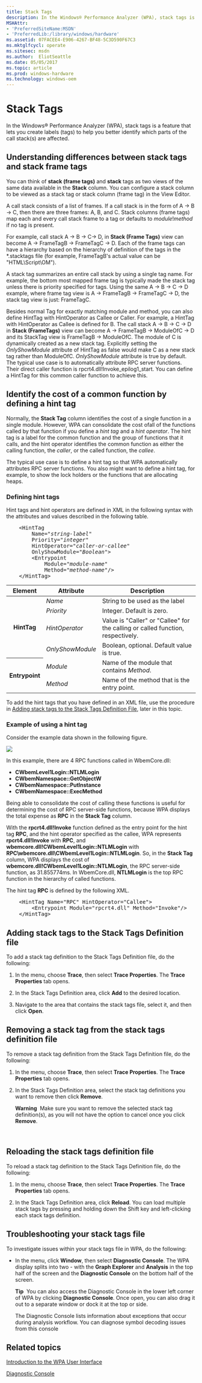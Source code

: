 ```yaml
---
title: Stack Tags
description: In the Windows® Performance Analyzer (WPA), stack tags is a feature that lets you create labels (tags) to help you better identify which parts of the call stack(s) are affected.
MSHAttr:
- 'PreferredSiteName:MSDN'
- 'PreferredLib:/library/windows/hardware'
ms.assetid: 07FACEE4-E906-4267-BF48-5C3D590F67C3
ms.mktglfcycl: operate
ms.sitesec: msdn
ms.author:  EliotSeattle
ms.date: 05/05/2017
ms.topic: article
ms.prod: windows-hardware
ms.technology: windows-oem
---
```


# Stack Tags


In the Windows® Performance Analyzer (WPA), stack tags is a feature that lets you create labels (tags) to help you better identify which parts of the call stack(s) are affected.

## Understanding differences between stack tags and stack frame tags


You can think of **stack (frame tags)** and **stack** tags as two views of the same data available in the **Stack** column. You can configure a stack column to be viewed as a stack tag or stack column (frame tag) in the View Editor.

A call stack consists of a list of frames. If a call stack is in the form of A -&gt; B -&gt; C, then there are three frames: A, B, and C. Stack columns (frame tags) map each and every call stack frame to a tag or defaults to *module*!*method* if no tag is present.

For example, call stack A -&gt; B -&gt; C-&gt; D, in **Stack (Frame Tags)** view can become A -&gt; FrameTagB -&gt; FrameTagC -&gt; D. Each of the frame tags can have a hierarchy based on the hierarchy of definition of the tags in the \*.stacktags file (for example, FrameTagB's actual value can be "HTML\\Script\\OM").

A stack tag summarizes an entire call stack by using a single tag name. For example, the bottom most mapped frame tag is typically made the stack tag unless there is priority specified for tags. Using the same A -&gt; B -&gt; C -&gt; D example, where frame tag view is A -&gt; FrameTagB -&gt; FrameTagC -&gt; D, the stack tag view is just: FrameTagC.

Besides normal Tag for exactly matching module and method, you can also define HintTag with HintOperator as Callee or Caller. For example, a HintTag with HintOperator as Callee is defined for B. The call stack A -&gt; B -&gt; C -&gt; D in **Stack (FrameTags)** view can become A -&gt; FrameTagB -&gt; ModuleOfC -&gt; D and its StackTag view is FrameTagB -&gt; ModuleOfC. The module of C is dynamically created as a new stack tag. Explicitly setting the *OnlyShowModule* attribute of HintTag as false would make C as a new stack tag rather than ModuleOfC. *OnlyShowModule* attribute is true by default. The typical use case is to automatically attribute RPC server functions. Their direct caller function is rpcrt4.dll!Invoke\_epilog1\_start. You can define a HintTag for this common caller function to achieve this.


## Identify the cost of a common function by defining a hint tag

Normally, the **Stack Tag** column identifies the cost of a single function in a single module. However, WPA can consolidate the cost ofall of the functions called by that function if you define a *hint tag* and a *hint operator*. The hint tag is a label for the common function and the group of functions that it calls, and the hint operator identifies the common function as either the calling function, the *caller*, or the called function, the *callee*.

The typical use case is to define a hint tag so that WPA automatically attributes RPC server functions. You also might want to define a hint tag, for example, to show the lock holders or the functions that are allocating heaps.

### Defining hint tags

Hint tags and hint operators are defined in XML in the following syntax with the attributes and values described in the following table.

<pre>
	&lt;HintTag
		Name="<i>string-label</i>"
		Priority="<i>integer</i>"
		HintOperator="<i>caller-or-callee</i>"
		OnlyShowModule="<i>Boolean</i>"&gt;
		&lt;Entrypoint 
			Module="<i>module-name</i>" 
			Method="<i>method-name</i>"/&gt;
	&lt;/HintTag&gt;
</pre>

<table>
<thead>
<tr class="header">
<th>Element</th>
<th>Attribute</th>
<th>Description</th>
</tr>
</thead>
<tbody>
<tr class="odd">
<th rowspan="4">HintTag</th>
<td><i>Name</i></td>
<td>String to be used as the label</td>
</tr>
<tr class="even">

<td><i>Priority</i></td>
<td>Integer. Default is zero.</td>
</tr>
<tr class="odd">

<td><i>HintOperator</i></td>
<td>Value is &quot;Caller&quot; or &quot;Callee&quot; for the calling or called function, respectively.</td>
</tr>
<tr class="even">

<td><i>OnlyShowModule</i></td>
<td>Boolean, optional. Default value is true.</td>
</tr>
<tr class="odd">
<th rowspan="2">Entrypoint</th>
<td><i>Module</i></td>
<td>Name of the module that contains <i>Method</i>.</td>
</tr>
<tr class="even">

<td><i>Method</i></td>
<td>Name of the method that is the entry point.</td>
</tr>
</tbody>
</table>

To add the hint tags that you have defined in an XML file, use the procedure in [Adding stack tags to the Stack Tags Definition File](#adding-stack-tags-to-the-stack-tags-definition-file), later in this topic.

### Example of using a hint tag

Consider the example data shown in the following figure.

<a href="images/wpa-hint-tag-example-1.jpg"><img src="images/wpa-hint-tag-example-1.jpg"></a>

In this example, there are 4 RPC functions called in WbemCore.dll:

-   **CWbemLevel1Login::NTLMLogin**
-   **CWbemNamespace::GetObjectW**
-   **CWbemNamespace::PutInstance**
-   **CWbemNamespace::ExecMethod**

Being able to consolidate the cost of calling these functions is useful for determining the cost of RPC server-side functions, because WPA displays the total expense as **RPC** in the **Stack Tag** column.

With the **rpcrt4.dll!Invoke** function defined as the entry point for the hint tag **RPC**, and the hint operator specified as the callee, WPA represents **rpcrt4.dll!Invoke** with **RPC**, and **wbemcore.dll!CWbemLevel1Login::NTLMLogin** with **RPC\\wbemcore.dll\\CWbemLevel1Login::NTLMLogin**. So, in the **Stack Tag** column, WPA displays the cost of **wbemcore.dll!CWbemLevel1Login::NTLMLogin**, the RPC server-side function, as 31.855774ms. In WbemCore.dll, **NTLMLogin** is the top RPC function in the hierarchy of called functions.

The hint tag **RPC** is defined by the following XML.

<pre>
	&lt;HintTag Name="RPC" HintOperator="Callee"&gt;
		&lt;Entrypoint Module="rpcrt4.dll" Method="Invoke"/&gt;
	&lt;/HintTag&gt;
</pre>


## Adding stack tags to the Stack Tags Definition file

To add a stack tag definition to the Stack Tags Definition file, do the following:

1.  In the menu, choose **Trace**, then select **Trace Properties**. The **Trace Properties** tab opens.

2.  In the Stack Tags Definition area, click **Add** to the desired location.

3.  Navigate to the area that contains the stack tags file, select it, and then click **Open**.


## Removing a stack tag from the stack tags definition file

To remove a stack tag definition from the Stack Tags Definition file, do the following:

1.  In the menu, choose **Trace**, then select **Trace Properties**. The **Trace Properties** tab opens.

2.  In the Stack Tags Definition area, select the stack tag definitions you want to remove then click **Remove**.

    **Warning**  Make sure you want to remove the selected stack tag definition(s), as you will not have the option to cancel once you click **Remove**.

     

## Reloading the stack tags definition file


To reload a stack tag definition to the Stack Tags Definition file, do the following:

1.  In the menu, choose **Trace**, then select **Trace Properties**. The **Trace Properties** tab opens.

2.  In the Stack Tags Definition area, click **Reload**. You can load multiple stack tags by pressing and holding down the Shift key and left-clicking each stack tags definition.

## Troubleshooting your stack tags file


To investigate issues within your stack tags file in WPA, do the following:

-   In the menu, click **Window**, then select **Diagnostic Console**. The WPA display splits into two - with the **Graph Explorer** and **Analysis** in the top half of the screen and the **Diagnostic Console** on the bottom half of the screen.

    **Tip**  You can also access the Diagnostic Console in the lower left corner of WPA by clicking **Diagnostic Console**. Once open, you can also drag it out to a separate window or dock it at the top or side.

    The Diagnostic Console lists information about exceptions that occur during analysis workflow. You can diagnose symbol decoding issues from this console

## Related topics


[Introduction to the WPA User Interface](introduction-to-the-wpa-user-interface.md)

[Diagnostic Console](diagnostic-console.md)

 

 







